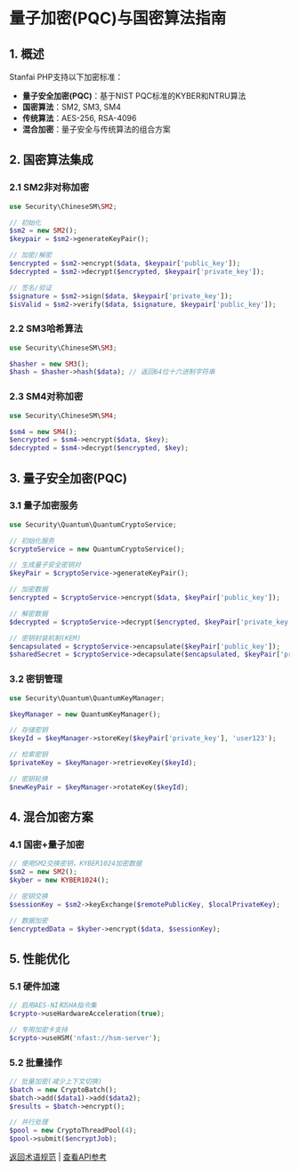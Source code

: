 # 量子加密(PQC)与国密算法指南

## 1. 概述
Stanfai PHP支持以下加密标准：
- **量子安全加密(PQC)**：基于NIST PQC标准的KYBER和NTRU算法
- **国密算法**：SM2, SM3, SM4
- **传统算法**：AES-256, RSA-4096
- **混合加密**：量子安全与传统算法的组合方案

## 2. 国密算法集成

### 2.1 SM2非对称加密
```php
use Security\ChineseSM\SM2;

// 初始化
$sm2 = new SM2();
$keypair = $sm2->generateKeyPair();

// 加密/解密
$encrypted = $sm2->encrypt($data, $keypair['public_key']);
$decrypted = $sm2->decrypt($encrypted, $keypair['private_key']);

// 签名/验证
$signature = $sm2->sign($data, $keypair['private_key']);
$isValid = $sm2->verify($data, $signature, $keypair['public_key']);
```

### 2.2 SM3哈希算法
```php
use Security\ChineseSM\SM3;

$hasher = new SM3();
$hash = $hasher->hash($data); // 返回64位十六进制字符串
```

### 2.3 SM4对称加密
```php
use Security\ChineseSM\SM4;

$sm4 = new SM4();
$encrypted = $sm4->encrypt($data, $key);
$decrypted = $sm4->decrypt($encrypted, $key);
```

## 3. 量子安全加密(PQC)

### 3.1 量子加密服务
```php
use Security\Quantum\QuantumCryptoService;

// 初始化服务
$cryptoService = new QuantumCryptoService();

// 生成量子安全密钥对
$keyPair = $cryptoService->generateKeyPair();

// 加密数据
$encrypted = $cryptoService->encrypt($data, $keyPair['public_key']);

// 解密数据
$decrypted = $cryptoService->decrypt($encrypted, $keyPair['private_key']);

// 密钥封装机制(KEM)
$encapsulated = $cryptoService->encapsulate($keyPair['public_key']);
$sharedSecret = $cryptoService->decapsulate($encapsulated, $keyPair['private_key']);
```

### 3.2 密钥管理
```php
use Security\Quantum\QuantumKeyManager;

$keyManager = new QuantumKeyManager();

// 存储密钥
$keyId = $keyManager->storeKey($keyPair['private_key'], 'user123');

// 检索密钥
$privateKey = $keyManager->retrieveKey($keyId);

// 密钥轮换
$newKeyPair = $keyManager->rotateKey($keyId);
```

## 4. 混合加密方案

### 4.1 国密+量子加密
```php
// 使用SM2交换密钥，KYBER1024加密数据
$sm2 = new SM2();
$kyber = new KYBER1024();

// 密钥交换
$sessionKey = $sm2->keyExchange($remotePublicKey, $localPrivateKey);

// 数据加密
$encryptedData = $kyber->encrypt($data, $sessionKey);
```

## 5. 性能优化

### 5.1 硬件加速
```php
// 启用AES-NI和SHA指令集
$crypto->useHardwareAcceleration(true);

// 专用加密卡支持
$crypto->useHSM('nfast://hsm-server');
```

### 5.2 批量操作
```php
// 批量加密(减少上下文切换)
$batch = new CryptoBatch();
$batch->add($data1)->add($data2);
$results = $batch->encrypt();

// 并行处理
$pool = new CryptoThreadPool(4);
$pool->submit($encryptJob);
```

[返回术语规范](../terminology.md) | [查看API参考](../api/encryption.md)